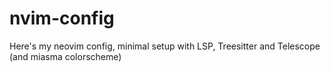 # nvim-config
Here's my neovim config, minimal setup with LSP, Treesitter and Telescope (and miasma colorscheme)
